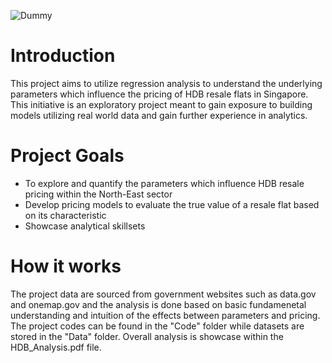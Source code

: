 ![Dummy](https://github.com/Cattykeith/HDB-Price-Prediction/assets/95500747/14d4641a-f5b1-41ed-a83b-3c585f8d2014)

<h1>Introduction</h1>
This project aims to utilize regression analysis to understand the underlying parameters which influence the pricing of HDB resale flats in 
Singapore. This initiative is an exploratory project meant to gain exposure to building models utilizing real world data and gain further
experience in analytics.


<h1>Project Goals</h1>
  <ul>
    <li> To explore and quantify the parameters which influence HDB resale pricing within the North-East sector </li>
    <li> Develop pricing models to evaluate the true value of a resale flat based on its characteristic </li>
    <li> Showcase analytical skillsets </li>
  </ul>


<h1>How it works</h1>
The project data are sourced from government websites such as data.gov and onemap.gov and the analysis is done based on basic fundamenetal
understanding and intuition of the effects between parameters and pricing. The project codes can be found in the "Code" folder while datasets
are stored in the "Data" folder. Overall analysis is showcase within the HDB_Analysis.pdf file. 
